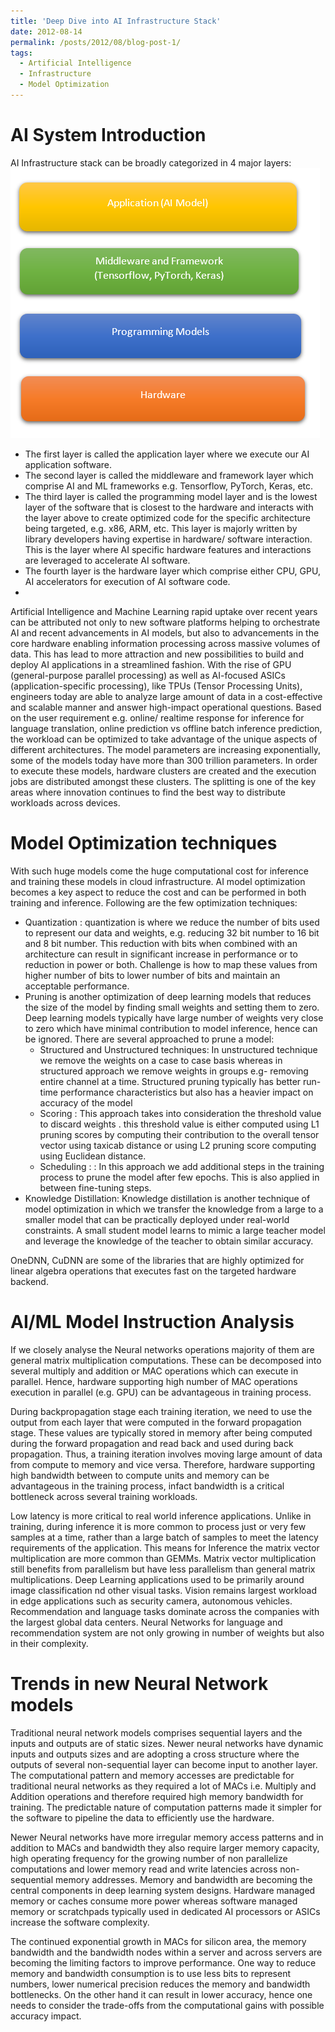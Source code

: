 ```yaml
---
title: 'Deep Dive into AI Infrastructure Stack'
date: 2012-08-14
permalink: /posts/2012/08/blog-post-1/
tags:
  - Artificial Intelligence
  - Infrastructure
  - Model Optimization
---
```

AI System Introduction
===
AI Infrastructure stack can be broadly categorized in 4 major layers:
<br/><img src='/images/Blog-1.PNG'>

* The first layer is called the application layer where we execute our AI application software.
* The second layer is called the middleware and framework layer which comprise AI and ML frameworks e.g. Tensorflow, PyTorch, Keras, etc.
* The third layer is called the programming model layer and is the lowest layer of the software that is closest to the hardware and interacts with the layer above to create optimized code for the specific architecture being targeted, e.g. x86, ARM, etc. This layer is majorly written by library developers having expertise in hardware/ software interaction. This is the layer where AI specific hardware features and interactions are leveraged to accelerate AI software.
* The fourth layer is the hardware layer which comprise either CPU, GPU, AI accelerators for execution of AI software code.
* 
Artificial Intelligence and Machine Learning rapid uptake over recent years can be attributed not only to new software platforms helping to orchestrate AI and recent advancements in AI models, but also to advancements in the core hardware enabling information processing across massive volumes of data. This has lead to more attraction and new possibilities to build and deploy AI applications in a streamlined fashion. 
With the rise of GPU (general-purpose parallel processing) as well as AI-focused ASICs (application-specific processing), like TPUs (Tensor Processing Units), engineers today are able to analyze large amount of data in a cost-effective and scalable manner and answer high-impact operational questions.
Based on the user requirement e.g. online/ realtime response for inference for language translation, online prediction vs offline batch inference prediction, the workload can be optimized to take advantage of the unique aspects of different architectures. The model parameters are increasing exponentially, some of the models today have more than 300 trillion parameters. In order to execute these models, hardware clusters are created and the execution jobs are distributed amongst these clusters. The splitting is one of the key areas where innovation continues to find the best way to distribute workloads across devices.

Model Optimization techniques
====

With such huge models come the huge computational cost for inference and training these models in cloud infrastructure. AI model optimization becomes a key aspect to reduce the cost and can be performed in both training and inference. Following are the few optimization techniques:
* Quantization : quantization is where we reduce the number of bits used to represent our data and weights, e.g. reducing 32 bit number to 16 bit and 8 bit number. This reduction with bits when combined with an architecture can result in significant increase in performance or to reduction in power or both. Challenge is how to map these values from higher number of bits to lower number of bits and maintain an acceptable performance.
* Pruning is another optimization of deep learning models that reduces the size of the model by finding small weights and setting them to zero. Deep learning models typically have large number of weights very close to zero which have minimal contribution to model inference, hence can be ignored. There are several approached to prune a model:
  * Structured and Unstructured techniques: In unstructured technique we remove the weights on a case to case basis whereas in structured
approach we remove weights in groups e.g- removing entire channel at a time. Structured
pruning typically has better run-time performance characteristics but also has a heavier
impact on accuracy of the model
  * Scoring : This approach takes into consideration the threshold value to discard weights . this
threshold value is either computed using L1 pruning scores by computing their contribution
to the overall tensor vector using taxicab distance or using L2 pruning score computing
using Euclidean distance.
  * Scheduling : : In this approach we add additional steps in the training process to prune the
model after few epochs. This is also applied in between fine-tuning steps.
* Knowledge Distillation: Knowledge distillation is another technique of model optimization in which we transfer the knowledge from a large to a smaller model that can be practically deployed under real-world constraints. A small student model learns to mimic a large teacher model and leverage the knowledge of the teacher to obtain similar accuracy.

OneDNN, CuDNN are some of the libraries that are highly optimized for linear algebra operations that executes fast on the targeted hardware backend.

AI/ML Model Instruction Analysis
======

If we closely analyse the Neural networks operations majority of them are general matrix multiplication computations. These can be decomposed into several multiply and addition or MAC operations which can execute in parallel. Hence, hardware supporting high number of MAC operations execution in parallel (e.g. GPU) can be advantageous in training process.

During backpropagation stage each training iteration, we need to use the output from each layer that were computed in the forward propagation stage. These values are typically stored in memory after being computed during the forward propagation and read back and used during back propagation. Thus, a training iteration involves moving large amount of data from compute to memory and vice versa. Therefore, hardware supporting high bandwidth between to compute units and memory can be advantageous in the training process, infact bandwidth is a critical bottleneck across several training workloads.

Low latency is more critical to real world inference applications. Unlike in training, during inference it is more common to process just or very few samples at a time, rather than a large batch of samples to meet the latency requirements of the application. This means for Inference the matrix vector multiplication are more common than GEMMs. Matrix vector multiplication still benefits from parallelism but have less parallelism than general matrix multiplications. Deep Learning applications used to be primarily around image classification nd other visual tasks. Vision remains largest workload in edge applications such as security camera, autonomous vehicles. Recommendation and language tasks dominate across the companies with the largest global data centers. Neural Networks for language and recommendation system are not only growing in number of weights but also in their complexity. 

Trends in new Neural Network models
===
Traditional neural network models comprises sequential layers and the inputs and outputs are of static sizes. Newer neural networks have dynamic inputs and outputs sizes and are adopting a cross structure where the outputs of several non-sequential layer can become input to another layer. The computational pattern and memory accesses are predictable for traditional neural networks as they required a lot of MACs i.e. Multiply and Addition operations and therefore required high memory bandwidth for training. The predictable nature of computation patterns made it simpler for the software to pipeline the data to efficiently use the hardware. 

Newer Neural networks have more irregular memory access patterns and in addition to MACs and bandwidth they also require larger memory capacity, high operating frequency for the growing number of non parallelize computations and lower memory read and write latencies across non-sequential memory addresses. Memory and bandwidth are becoming the central components in deep learning system designs. Hardware managed memory or caches consume more power whereas software managed memory or scratchpads typically used in dedicated AI processors or ASICs increase the software complexity.


The continued exponential growth in MACs for silicon area, the memory bandwidth and the bandwidth nodes within a server and across servers are becoming the limiting factors to improve performance. One way to reduce memory and bandwidth consumption is to use less bits to represent numbers, lower numerical precision reduces the memory and bandwidth bottlenecks. On the other hand it can result in lower accuracy, hence one needs to consider the trade-offs from the computational gains with possible accuracy impact. 

